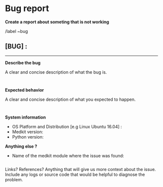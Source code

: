 
# Bug report
**Create a report about someting that is not working**

/label ~bug

## [BUG] : 
<!--

### **Is there an existing issue for this?**
Please search to see if an issue already exist for the bug you encountered: [medkit Issues](https://gitlab.inria.fr/heka/medkit/-/issues)

-->
---
**Describe the bug**

A clear and concise description of what the bug is.

```


```

**Expected behavior**

A clear and concise description of what you expected to happen.

```


```

**System information**

- OS Platform and Distribution [e.g Linux Ubuntu 16.04] :
- Medkit version: 
- Python version:

**Anything else ?**

- Name of the medkit module where the issue was found:
  ```
  
  ```

Links? References? Anything that will give us more context about the issue. Include any logs or source code that would be helpful to diagnose the problem.
